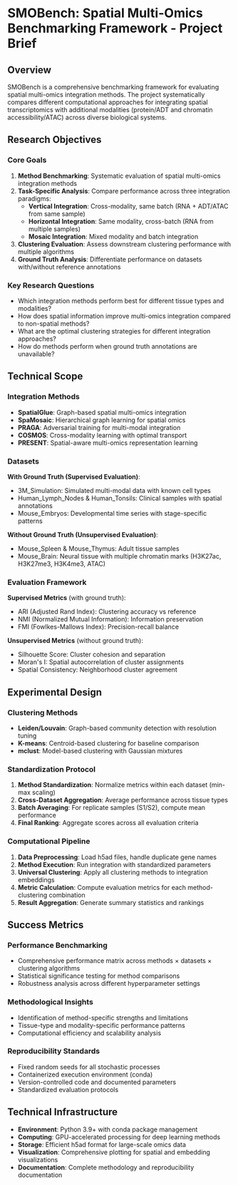 # SMOBench: Spatial Multi-Omics Benchmarking Framework - Project Brief

## Overview
SMOBench is a comprehensive benchmarking framework for evaluating spatial multi-omics integration methods. The project systematically compares different computational approaches for integrating spatial transcriptomics with additional modalities (protein/ADT and chromatin accessibility/ATAC) across diverse biological systems.

## Research Objectives

### Core Goals
1. **Method Benchmarking**: Systematic evaluation of spatial multi-omics integration methods
2. **Task-Specific Analysis**: Compare performance across three integration paradigms:
   - **Vertical Integration**: Cross-modality, same batch (RNA + ADT/ATAC from same sample)
   - **Horizontal Integration**: Same modality, cross-batch (RNA from multiple samples)
   - **Mosaic Integration**: Mixed modality and batch integration
3. **Clustering Evaluation**: Assess downstream clustering performance with multiple algorithms
4. **Ground Truth Analysis**: Differentiate performance on datasets with/without reference annotations

### Key Research Questions
- Which integration methods perform best for different tissue types and modalities?
- How does spatial information improve multi-omics integration compared to non-spatial methods?
- What are the optimal clustering strategies for different integration approaches?
- How do methods perform when ground truth annotations are unavailable?

## Technical Scope

### Integration Methods
- **SpatialGlue**: Graph-based spatial multi-omics integration
- **SpaMosaic**: Hierarchical graph learning for spatial omics
- **PRAGA**: Adversarial training for multi-modal integration
- **COSMOS**: Cross-modality learning with optimal transport
- **PRESENT**: Spatial-aware multi-omics representation learning

### Datasets
**With Ground Truth (Supervised Evaluation)**:
- 3M_Simulation: Simulated multi-modal data with known cell types
- Human_Lymph_Nodes & Human_Tonsils: Clinical samples with spatial annotations
- Mouse_Embryos: Developmental time series with stage-specific patterns

**Without Ground Truth (Unsupervised Evaluation)**:
- Mouse_Spleen & Mouse_Thymus: Adult tissue samples
- Mouse_Brain: Neural tissue with multiple chromatin marks (H3K27ac, H3K27me3, H3K4me3, ATAC)

### Evaluation Framework
**Supervised Metrics** (with ground truth):
- ARI (Adjusted Rand Index): Clustering accuracy vs reference
- NMI (Normalized Mutual Information): Information preservation
- FMI (Fowlkes-Mallows Index): Precision-recall balance

**Unsupervised Metrics** (without ground truth):
- Silhouette Score: Cluster cohesion and separation
- Moran's I: Spatial autocorrelation of cluster assignments
- Spatial Consistency: Neighborhood cluster agreement

## Experimental Design

### Clustering Methods
- **Leiden/Louvain**: Graph-based community detection with resolution tuning
- **K-means**: Centroid-based clustering for baseline comparison
- **mclust**: Model-based clustering with Gaussian mixtures

### Standardization Protocol
1. **Method Standardization**: Normalize metrics within each dataset (min-max scaling)
2. **Cross-Dataset Aggregation**: Average performance across tissue types
3. **Batch Averaging**: For replicate samples (S1/S2), compute mean performance
4. **Final Ranking**: Aggregate scores across all evaluation criteria

### Computational Pipeline
1. **Data Preprocessing**: Load h5ad files, handle duplicate gene names
2. **Method Execution**: Run integration with standardized parameters
3. **Universal Clustering**: Apply all clustering methods to integration embeddings
4. **Metric Calculation**: Compute evaluation metrics for each method-clustering combination
5. **Result Aggregation**: Generate summary statistics and rankings

## Success Metrics

### Performance Benchmarking
- Comprehensive performance matrix across methods × datasets × clustering algorithms
- Statistical significance testing for method comparisons
- Robustness analysis across different hyperparameter settings

### Methodological Insights
- Identification of method-specific strengths and limitations
- Tissue-type and modality-specific performance patterns
- Computational efficiency and scalability analysis

### Reproducibility Standards
- Fixed random seeds for all stochastic processes
- Containerized execution environment (conda)
- Version-controlled code and documented parameters
- Standardized evaluation protocols

## Technical Infrastructure
- **Environment**: Python 3.9+ with conda package management
- **Computing**: GPU-accelerated processing for deep learning methods
- **Storage**: Efficient h5ad format for large-scale omics data
- **Visualization**: Comprehensive plotting for spatial and embedding visualizations
- **Documentation**: Complete methodology and reproducibility documentation
